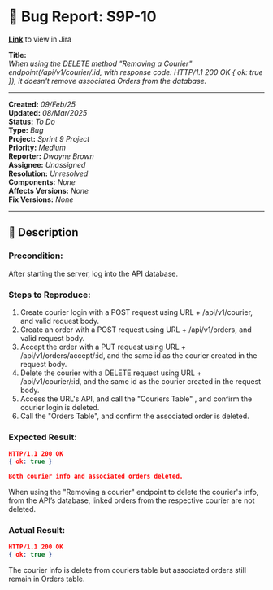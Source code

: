 # 🐞 Bug Report: S9P-10
**[Link](https://carmitdwayne-1739119879743.atlassian.net/browse/S9P-1)** to view in Jira

**Title:**<br>
*When using the DELETE method "Removing a Courier" endpoint(/api/v1/courier/:id, with response code: HTTP/1.1 200 OK { ok: true }), it doesn't remove associated Orders from the database.*

---

**Created:**  *09/Feb/25*<br>
**Updated:** *08/Mar/2025*<br>
**Status:**   				*To Do*<br> 
**Type:**     				*Bug*  
**Project:**					*Sprint 9 Project*  
**Priority:** 				*Medium*<br>
**Reporter:** 				*Dwayne Brown*  
**Assignee:** 				*Unassigned* <br>
**Resolution:** 			*Unresolved*  
**Components:** 			*None*<br>
**Affects Versions:** *None*<br> 
**Fix Versions:** 		*None*<br>

---

## 📝 Description

### **Precondition:**  
After starting the server, log into the API database.

### **Steps to Reproduce:**
1. Create courier login with a POST request using URL + /api/v1/courier, and valid request body.
2. Create an order with a POST request using URL + /api/v1/orders, and valid request body.
3. Accept the order with a PUT request using URL + /api/v1/orders/accept/:id, and the same id as the courier created in the request body.
4. Delete the courier with a DELETE request using URL + /api/v1/courier/:id, and the same id as the courier created in the request body.
5. Access the URL's API, and call the "Couriers Table" , and confirm the courier login is deleted.
6. Call the "Orders Table", and confirm the associated order is deleted.

### **Expected Result:**  
```json
HTTP/1.1 200 OK
{ ok: true }

Both courier info and associated orders deleted.
```
When using the "Removing a courier" endpoint to delete the courier's info, from the API’s database, linked orders from the respective courier are not deleted.
### **Actual Result:**  
```json
HTTP/1.1 200 OK
{ ok: true } 
```
The courier info is delete from couriers table but associated orders still remain in Orders table.
